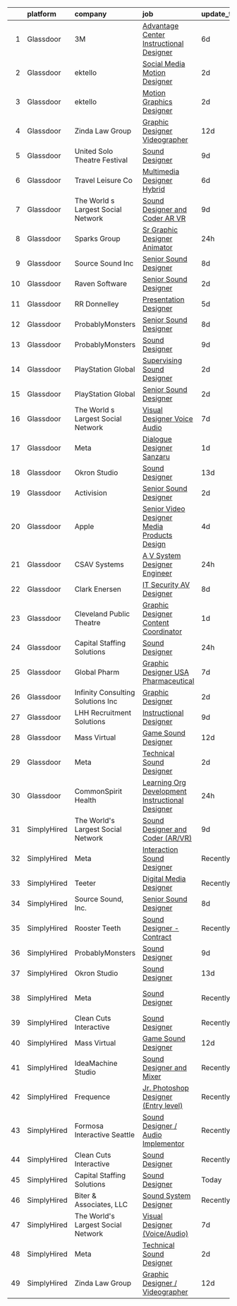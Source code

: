 

|    | platform    | company                            | job                                                                                                                                                                                                                                                                                                                                                                                                                                                                                                                                                                                                                                                                                                                                                                                                                                                                                                                                                                                                                                                                                                                                                                                                                                                                                                                                                                                                                                            | update_time   | location                 |
|---:|:------------|:-----------------------------------|:-----------------------------------------------------------------------------------------------------------------------------------------------------------------------------------------------------------------------------------------------------------------------------------------------------------------------------------------------------------------------------------------------------------------------------------------------------------------------------------------------------------------------------------------------------------------------------------------------------------------------------------------------------------------------------------------------------------------------------------------------------------------------------------------------------------------------------------------------------------------------------------------------------------------------------------------------------------------------------------------------------------------------------------------------------------------------------------------------------------------------------------------------------------------------------------------------------------------------------------------------------------------------------------------------------------------------------------------------------------------------------------------------------------------------------------------------|:--------------|:-------------------------|
|  1 | Glassdoor   | 3M                                 | [Advantage Center Instructional Designer](https://www.glassdoor.com/partner/jobListing.htm?pos=126&ao=1136043&s=58&guid=00000182f7d9a263bdcf7668a873add3&src=GD_JOB_AD&t=SR&vt=w&cs=1_a631eeb2&cb=1662015611811&jobListingId=1008094027281&jrtk=3-0-1gbrtj8k82duh001-1gbrtj8kqirlg800-46899d33f595fb35-)                                                                                                                                                                                                                                                                                                                                                                                                                                                                                                                                                                                                                                                                                                                                                                                                                                                                                                                                                                                                                                                                                                                                       | 6d            | Remote                   |
|  2 | Glassdoor   | ektello                            | [Social Media Motion Designer](https://www.glassdoor.com/partner/jobListing.htm?pos=108&ao=1110586&s=58&guid=00000182f7d9a263bdcf7668a873add3&src=GD_JOB_AD&t=SR&vt=w&ea=1&cs=1_5eaed318&cb=1662015611810&jobListingId=1008102501246&cpc=47CFDC01B3F81FAC&jrtk=3-0-1gbrtj8k82duh001-1gbrtj8kqirlg800-10a9b89140bbc207--6NYlbfkN0CLjQmfy67UqlWxJvyH5uxFrQGBFL1cdeZdgq-fUlKTlikjnfIyJ3g14UIocJ4LupEWxv2rp2fWiRXcU2ao4n6DijIHPxMW408Ys3yxHWFhgDYQlzysRMtbg_woy1kUkmkgOKt4GtPsBW6g2V5TSMRIBgAqBo340HcHisHjYNBSEYrNHseS63M0CngktgS3LdZhzkABoEeSnXmDsvHAyu7R8YV_vKeyzEaKqh2I1Y55uL-COPkWt0vjuFmp9oice2Di05PtNjilowGx1g_EHdzN1SDX4qDSf242oODVIvFjxDMlxkuuSS5pSa6mdDDhyNN-ILOZJYe3sXAB7Ik1pzy1TZEfjg-_zwq2NDB_VJmBfGiY6EutdSWK-Mhstfb11gjpPkhpWCzy1FkV-Oe7upid9NJXw2g3y4kcdLCrIoEFFHe2zcCvEHD3niXVVLMMpQ7oBiGbsmZCDup6H2eGci17yw_jiFuLAeocaxkZw09WieI45MaMsvXZKlWMlFdqkdfslCBX64wv8SoyXnBL-QOet6NkkDWO7tMByEqTeeHlOURdAtnUt-yCdUVz6yPBJO3DxVlmfaUj3PUv2FQ8uL-bhwEvyYz6xiWfh1P2WjYo1ZrAuqqyeCm_xgeaBmLo-RofWl2ZwqETlA%3D%3D)                                                                                                                                                                                                                                                                                                                                                                                                                            | 2d            | Lakeland, FL             |
|  3 | Glassdoor   | ektello                            | [Motion Graphics Designer](https://www.glassdoor.com/partner/jobListing.htm?pos=110&ao=1110586&s=58&guid=00000182f7d9a263bdcf7668a873add3&src=GD_JOB_AD&t=SR&vt=w&ea=1&cs=1_3aeb5e6a&cb=1662015611810&jobListingId=1008102501243&cpc=451933188B21919D&jrtk=3-0-1gbrtj8k82duh001-1gbrtj8kqirlg800-5c43d3ce97dd6e87--6NYlbfkN0CLjQmfy67UqlWxJvyH5uxFrQGBFL1cdeZdgq-fUlKTlikjnfIyJ3g14UIocJ4LupEWxv2rp2fWiaRdO7I0eiBPCyQiT0wUq9dB0PHkwRjj_d4_r_Q3QGikFP12SuUrte_y6jC_t9pnOdP9YzrKJs_auK-ZJWebMdPg-Rpj3qSN2Kni2Z4lw_pPN0Ptg_gjhdDhmUJyhDVVGXXswodlygHGR_juXtG8p-onBi2l4_JvOTqFGtJh-VtAzmdu76UFFWL84uKK4Eahw2LQZhIDV4uVfiPvjlZE_5HW6UHakcta7fdbGNoIi5d83kJeigTsLNKDJCh5ewQcFVhOYNd86CuKNDGCOgq1iuyzDoACHT5KUoJl63aQsaWp054PWKwiY88c7HXNr1UciwbPJVU8thDfL4VEPiJGgcs4r9EaR5OaO5vURNwWiAno_Hk0M-yKKnoqCbYSgRav2jKM_PP-hDxbxX_ofs_ylSPlhQXUc_1WbYifJOKbxiAtafTLyw4pXPsOPCXB_oDwlLF9vr-Kv5wb711gkduNxyY9BYepMgKqITjKmdXPVJpf-rNHQNhui2e6U9iOxnViGZtjymUemiwjpS2cG7swyOlb46EB3d3phqud3k7jm7j6TEcemON1CQNqrE0fsuJ0fgnHbCO_61J4)                                                                                                                                                                                                                                                                                                                                                                                                                            | 2d            | Lakeland, FL             |
|  4 | Glassdoor   | Zinda Law Group                    | [Graphic Designer   Videographer](https://www.glassdoor.com/partner/jobListing.htm?pos=102&ao=1110586&s=58&guid=00000182f7d9a263bdcf7668a873add3&src=GD_JOB_AD&t=SR&vt=w&cs=1_40fba986&cb=1662015611808&jobListingId=1008081638228&cpc=235F38378B0CF412&jrtk=3-0-1gbrtj8k82duh001-1gbrtj8kqirlg800-abff4525b0da4e4a--6NYlbfkN0CDZ3uoFqnNpniXSGq4vJTP5OZg6sS9LROOCE2XNzhqktrZ1Gu09o3tp_13oRf2ZSWRTMNECa16wDQevD3p_rrBCY3uYbiYc2xBfIpRP6CwJK4CwJ_oS60QrsB_cGOQTcUVuzyts7WXcHAPYjmPaP-QF5WkkrafHB1fT4T0fqKHHgOUaQT8II-XsVnVeTPsu2RCkc35g3g4RDGTnDx6O0CPAqKvcmKuj2jKCVu_3P2ucviWhRxyn7mvT-_UuFsvB5q_oYN8khB7ZNF_zaXu4FY1qO4CHZwMJsZhaB858ihzvbnkpiZKucL4qrl6P_4hf06sSTrbJw8HVe_7Dux2L81r3FNlOXyWsjlGWqKzjkB7E7krO_5UWj4wfs5PBKgFJc1uVEhpkL74YiHV7Nb2o-2zw_UOnSC8gID_gmkuyeW9I6TCRowyldDm4HQHlDXYxiCfVwdcEQZf-nzqk1ZJ1yKbEsCAUR6lKRqxWdMV7Tdu9SR_YYMKiCI0)                                                                                                                                                                                                                                                                                                                                                                                                                                                                                                                                                                                          | 12d           | Austin, TX               |
|  5 | Glassdoor   | United Solo Theatre Festival       | [Sound Designer](https://www.glassdoor.com/partner/jobListing.htm?pos=127&ao=1136043&s=58&guid=00000182f7d9a263bdcf7668a873add3&src=GD_JOB_AD&t=SR&vt=w&ea=1&cs=1_037ac04f&cb=1662015611811&jobListingId=1008085746527&jrtk=3-0-1gbrtj8k82duh001-1gbrtj8kqirlg800-e227149f92601d1c-)                                                                                                                                                                                                                                                                                                                                                                                                                                                                                                                                                                                                                                                                                                                                                                                                                                                                                                                                                                                                                                                                                                                                                           | 9d            | New York, NY             |
|  6 | Glassdoor   | Travel   Leisure Co                | [Multimedia Designer  Hybrid ](https://www.glassdoor.com/partner/jobListing.htm?pos=121&ao=1136043&s=58&guid=00000182f7d9a263bdcf7668a873add3&src=GD_JOB_AD&t=SR&vt=w&cs=1_bdd97ad1&cb=1662015611811&jobListingId=1008094293382&jrtk=3-0-1gbrtj8k82duh001-1gbrtj8kqirlg800-b3042da43babcb0c-)                                                                                                                                                                                                                                                                                                                                                                                                                                                                                                                                                                                                                                                                                                                                                                                                                                                                                                                                                                                                                                                                                                                                                  | 6d            | Orlando, FL              |
|  7 | Glassdoor   | The World s Largest Social Network | [Sound Designer and Coder  AR VR ](https://www.glassdoor.com/partner/jobListing.htm?pos=107&ao=1110586&s=58&guid=00000182f7d9a263bdcf7668a873add3&src=GD_JOB_AD&t=SR&vt=w&ea=1&cs=1_be3f4236&cb=1662015611810&jobListingId=1008087486929&cpc=F4EED0218A761C36&jrtk=3-0-1gbrtj8k82duh001-1gbrtj8kqirlg800-c97a4bb7d479c896--6NYlbfkN0DSgjPPcnEdvoK3uuxfISLALE6pB1FR7YSHOr_tSg5_QGIhoz_2VqUepdcKLBLI_zTPWhRV4lIOypuquPUM2-oQ7XpiS3RMXqow8DY-4uGDG6AvYgdREQUreZteUdsX_1IYhm0VLssq4TZTpeezLDu3y4M5Y-Dp8nGsFeH1nRJt1vyX8dcbbTq425teAeypGXJWQCKTPZOfmPnBgaUToKsO5oagVxTDAHYUxUGRKeitCZRTHiIY-h8ouWDFJ17iDui9zc4ANEs0wWFna81KNGezVuvm6iDj3wSYuViZem3giybiQh_lR_3IX-OuI2SefpWHSCn4gOowtSUffOZ7jbW-V-omQKketC9y-E_fKQhrZUCg9qH9dzXQzWcpCNP3ZcaAqBDbDvWSGXwMFObgrJ6-SHQ8dpjOpT8RBBv0OuzILbHNitAwNbOz6D7MTceqO-_ilyU1feoJEkZsrdybvmz0EMQZu5CE5JetcdRHaRDmUGX-xEfDfytZs-FPGGkeCldBzavdhrzXP_xVH_eIYuc4vV_zyNpbhXlddK3b04dY24boTVbPNXPLiJSQmYk1ToIN5_NAgUmZLQ%3D%3D)                                                                                                                                                                                                                                                                                                                                                                                                                                                                                        | 9d            | Philadelphia, PA         |
|  8 | Glassdoor   | Sparks Group                       | [Sr Graphic Designer Animator](https://www.glassdoor.com/partner/jobListing.htm?pos=109&ao=1110586&s=58&guid=00000182f7d9a263bdcf7668a873add3&src=GD_JOB_AD&t=SR&vt=w&cs=1_78bc4983&cb=1662015611810&jobListingId=1008108010840&cpc=47CFDC01B3F81FAC&jrtk=3-0-1gbrtj8k82duh001-1gbrtj8kqirlg800-118283bac91646c9--6NYlbfkN0CVbIAoVGlVV0muHIzlWY31dYj5hrVkKa7qBWZ-hZn3g-zWnitpxah_RyLopvrEJPJvqSisNGhn3sghWKTW5lGKTWiaoJdlwDOsJ8r9PAwG0p4_FjJyGGAiyq9DRKRU87SUD467g6hUVVuQ8-AU0KyRtmiUlnfSEzYFT2bGnWRA2BsL238OdnBg70_I89R6X3wmL38Wa5n4-NzryZ86RP5S5tBSZvlmtkdaWKds25KVlRQWRxqWX-s4DlvJN5A4SN31j2RBrS7_JRNoS66yt-DOTLcA6ioNax_X08yf-gh81HZHctBAoKB_haBsq27yQyfT2qr40CFtO3WaUvaUx-B9qQTRDam7uNgOv5x-N2qp6S3X1c-8lXu3Rf7sc8JWACegAQeAqjBT5mKoP2qNisESEXd90zTcyemaJIZYptci3NPBok5Og_IhYpBm_BAdzos7N5uGR_L-gddPkUC1RybuecSShbQhf0-1-5S6qFfcXg1tlfYcReYRbDZQUcbryuIa-ii3pnX67g%3D%3D)                                                                                                                                                                                                                                                                                                                                                                                                                                                                                                                                                                 | 24h           | McLean, VA               |
|  9 | Glassdoor   | Source Sound  Inc                  | [Senior Sound Designer](https://www.glassdoor.com/partner/jobListing.htm?pos=119&ao=1136043&s=58&guid=00000182f7d9a263bdcf7668a873add3&src=GD_JOB_AD&t=SR&vt=w&ea=1&cs=1_8c9bab84&cb=1662015611811&jobListingId=1008089350796&jrtk=3-0-1gbrtj8k82duh001-1gbrtj8kqirlg800-b47b731b9588a909-)                                                                                                                                                                                                                                                                                                                                                                                                                                                                                                                                                                                                                                                                                                                                                                                                                                                                                                                                                                                                                                                                                                                                                    | 8d            | Remote                   |
| 10 | Glassdoor   | Raven Software                     | [Senior Sound Designer](https://www.glassdoor.com/partner/jobListing.htm?pos=122&ao=1136043&s=58&guid=00000182f7d9a263bdcf7668a873add3&src=GD_JOB_AD&t=SR&vt=w&cs=1_36d8757b&cb=1662015611811&jobListingId=1008100457472&jrtk=3-0-1gbrtj8k82duh001-1gbrtj8kqirlg800-0c9b850959a03d08-)                                                                                                                                                                                                                                                                                                                                                                                                                                                                                                                                                                                                                                                                                                                                                                                                                                                                                                                                                                                                                                                                                                                                                         | 2d            | Middleton, WI            |
| 11 | Glassdoor   | RR Donnelley                       | [Presentation Designer](https://www.glassdoor.com/partner/jobListing.htm?pos=129&ao=1136043&s=58&guid=00000182f7d9a263bdcf7668a873add3&src=GD_JOB_AD&t=SR&vt=w&cs=1_cce2115c&cb=1662015611811&jobListingId=1008097921876&jrtk=3-0-1gbrtj8k82duh001-1gbrtj8kqirlg800-1abf81b4edce5663-)                                                                                                                                                                                                                                                                                                                                                                                                                                                                                                                                                                                                                                                                                                                                                                                                                                                                                                                                                                                                                                                                                                                                                         | 5d            | Phoenix, AZ              |
| 12 | Glassdoor   | ProbablyMonsters                   | [Senior Sound Designer](https://www.glassdoor.com/partner/jobListing.htm?pos=124&ao=1136043&s=58&guid=00000182f7d9a263bdcf7668a873add3&src=GD_JOB_AD&t=SR&vt=w&cs=1_8dea46d8&cb=1662015611811&jobListingId=1008089372884&jrtk=3-0-1gbrtj8k82duh001-1gbrtj8kqirlg800-96f95f7783ae8a59-)                                                                                                                                                                                                                                                                                                                                                                                                                                                                                                                                                                                                                                                                                                                                                                                                                                                                                                                                                                                                                                                                                                                                                         | 8d            | Bellevue, WA             |
| 13 | Glassdoor   | ProbablyMonsters                   | [Sound Designer](https://www.glassdoor.com/partner/jobListing.htm?pos=117&ao=1136043&s=58&guid=00000182f7d9a263bdcf7668a873add3&src=GD_JOB_AD&t=SR&vt=w&cs=1_03cf437d&cb=1662015611811&jobListingId=1008086835423&jrtk=3-0-1gbrtj8k82duh001-1gbrtj8kqirlg800-d1598d003ed4c85b-)                                                                                                                                                                                                                                                                                                                                                                                                                                                                                                                                                                                                                                                                                                                                                                                                                                                                                                                                                                                                                                                                                                                                                                | 9d            | Bellevue, WA             |
| 14 | Glassdoor   | PlayStation Global                 | [Supervising Sound Designer](https://www.glassdoor.com/partner/jobListing.htm?pos=115&ao=1136043&s=58&guid=00000182f7d9a263bdcf7668a873add3&src=GD_JOB_AD&t=SR&vt=w&ea=1&cs=1_874a5e99&cb=1662015611811&jobListingId=1008101570481&jrtk=3-0-1gbrtj8k82duh001-1gbrtj8kqirlg800-6596b9c461a1d970-)                                                                                                                                                                                                                                                                                                                                                                                                                                                                                                                                                                                                                                                                                                                                                                                                                                                                                                                                                                                                                                                                                                                                               | 2d            | San Diego, CA            |
| 15 | Glassdoor   | PlayStation Global                 | [Senior Sound Designer](https://www.glassdoor.com/partner/jobListing.htm?pos=116&ao=1136043&s=58&guid=00000182f7d9a263bdcf7668a873add3&src=GD_JOB_AD&t=SR&vt=w&ea=1&cs=1_8a6e111f&cb=1662015611811&jobListingId=1008101570482&jrtk=3-0-1gbrtj8k82duh001-1gbrtj8kqirlg800-69e26a62a33c0c74-)                                                                                                                                                                                                                                                                                                                                                                                                                                                                                                                                                                                                                                                                                                                                                                                                                                                                                                                                                                                                                                                                                                                                                    | 2d            | San Diego, CA            |
| 16 | Glassdoor   | The World s Largest Social Network | [Visual Designer  Voice Audio ](https://www.glassdoor.com/partner/jobListing.htm?pos=113&ao=1110586&s=58&guid=00000182f7d9a263bdcf7668a873add3&src=GD_JOB_AD&t=SR&vt=w&ea=1&cs=1_3fdcece8&cb=1662015611811&jobListingId=1008092567959&cpc=8795CF9063CD573D&jrtk=3-0-1gbrtj8k82duh001-1gbrtj8kqirlg800-e5776fc3e1af7c44--6NYlbfkN0DSgjPPcnEdvoK3uuxfISLALE6pB1FR7YSHOr_tSg5_QGIhoz_2VqUepdcKLBLI_zRVxFbGPTdzGzumH2Pm6zjWAQfrSc_3hAXR2qAdiNCBn4GNG-tdYuH5tMv6vIif53Th-e-fIJvK7ytPu-OcGcCKbfqpUJ3GY09hRY4imPDRWyfSLsTPOxeGB_JROZrEyqZayWDxW_znSEFWiMKEbUEOPw70GWmlHUTDuadjOI8ka_76fEvt2_5vqDD3-E3D6-a2qM45zPOvlf2FRIVt6EP-HkuTtWHyGnfsRKGD1N9TBD43H_Ppbm04KAKQh-Ximb0C1_CUjkXcuyoAZZUe5YFZ-3hOtArP80mVi0Ezm7aSPqDub32BQSyVbGDqQnrhrxvEPQ7Ss5177bET94N7_CG0vHCarkMABcOQpMDGwCygG9Ouj5wPPOu2rMq8Psu8t3fizrOQlpQvVmcEM9VfcFi9EpPonQ02g1VYw_RubtJN9OTY3oyznCpOpViBC1qUBFFWQEN90tGJYMHomioTn-_s4lR_9pzgk6Qeha-MYSEcYshZzeMceItOReYz6iQKJof6U5YyzSd-Xw%3D%3D)                                                                                                                                                                                                                                                                                                                                                                                                                                                                                           | 7d            | Philadelphia, PA         |
| 17 | Glassdoor   | Meta                               | [Dialogue Designer   Sanzaru](https://www.glassdoor.com/partner/jobListing.htm?pos=118&ao=1136043&s=58&guid=00000182f7d9a263bdcf7668a873add3&src=GD_JOB_AD&t=SR&vt=w&cs=1_281b10d7&cb=1662015611811&jobListingId=1008104539773&jrtk=3-0-1gbrtj8k82duh001-1gbrtj8kqirlg800-d839aa22d2dcaec8-)                                                                                                                                                                                                                                                                                                                                                                                                                                                                                                                                                                                                                                                                                                                                                                                                                                                                                                                                                                                                                                                                                                                                                   | 1d            | Remote                   |
| 18 | Glassdoor   | Okron Studio                       | [Sound Designer](https://www.glassdoor.com/partner/jobListing.htm?pos=111&ao=1136043&s=58&guid=00000182f7d9a263bdcf7668a873add3&src=GD_JOB_AD&t=SR&vt=w&ea=1&cs=1_677a8770&cb=1662015611810&jobListingId=1008079733036&jrtk=3-0-1gbrtj8k82duh001-1gbrtj8kqirlg800-d7d03bc56f607eed-)                                                                                                                                                                                                                                                                                                                                                                                                                                                                                                                                                                                                                                                                                                                                                                                                                                                                                                                                                                                                                                                                                                                                                           | 13d           | Remote                   |
| 19 | Glassdoor   | Activision                         | [Senior Sound Designer](https://www.glassdoor.com/partner/jobListing.htm?pos=114&ao=1136043&s=58&guid=00000182f7d9a263bdcf7668a873add3&src=GD_JOB_AD&t=SR&vt=w&cs=1_1d1a76eb&cb=1662015611811&jobListingId=1008101904556&jrtk=3-0-1gbrtj8k82duh001-1gbrtj8kqirlg800-cf43c1a0fca2401a-)                                                                                                                                                                                                                                                                                                                                                                                                                                                                                                                                                                                                                                                                                                                                                                                                                                                                                                                                                                                                                                                                                                                                                         | 2d            | Foster City, CA          |
| 20 | Glassdoor   | Apple                              | [Senior Video Designer  Media Products Design](https://www.glassdoor.com/partner/jobListing.htm?pos=125&ao=1136043&s=58&guid=00000182f7d9a263bdcf7668a873add3&src=GD_JOB_AD&t=SR&vt=w&cs=1_0d15c454&cb=1662015611811&jobListingId=1008098723015&jrtk=3-0-1gbrtj8k82duh001-1gbrtj8kqirlg800-13b63b2cde520573-)                                                                                                                                                                                                                                                                                                                                                                                                                                                                                                                                                                                                                                                                                                                                                                                                                                                                                                                                                                                                                                                                                                                                  | 4d            | Culver City, CA          |
| 21 | Glassdoor   | CSAV Systems                       | [A V System Designer   Engineer](https://www.glassdoor.com/partner/jobListing.htm?pos=101&ao=1110586&s=58&guid=00000182f7d9a263bdcf7668a873add3&src=GD_JOB_AD&t=SR&vt=w&ea=1&cs=1_170fb04d&cb=1662015611808&jobListingId=1008107004784&cpc=8EBC6093F3E034FB&jrtk=3-0-1gbrtj8k82duh001-1gbrtj8kqirlg800-43f9423fdf69b7e7--6NYlbfkN0Bi-g4OEguhQEx4pjzkmulzkFDPdVMQm6g82nLRMcVRUEL01Dp3X9kPKPF8L0UPZ6TPiF3Okp0KEqF7d5QRB9Yktdi6boa6byGl-L9MLapvU3iPX86IB4iaPTaGCOzpL0U65VpyBjyabU0IXP5dql6y0atp8MqSoaVUFNHZv46Wxfa6Qr8edqQB-U-5T48BdH0lNm3gY2GLkc3ssdytIBtXg8g7v0S_Xu9mmVcKd9ZTKT7NtkhwBQQKj5XTFnMgbgtNn2s0xgINviJYkj4YqbgUhhLth-c1OMizDih_q3Ct6K4YknLRVn4gSZdiVN3Zg0hTzLZa7jkHJsUig1MdEEWESWFrjZzdMMo3hokQ4pYyj0CL548Ph0LuMlSqKcUdajp-OSWVTkJjGN8TekHMlJON70RfSShWvs_wrcTSW5bRNZnZWM5KJsJy8-aoXSUT_16aLFMccTNIjLbh3N6QsQ7mZw8_amJcJbg-o0F1MueJYuIGo78xYNiW3HIM4cBoPXlFkQLgqdavPw%3D%3D)                                                                                                                                                                                                                                                                                                                                                                                                                                                                                                                                                          | 24h           | Colts Neck, NJ           |
| 22 | Glassdoor   | Clark   Enersen                    | [IT Security AV Designer](https://www.glassdoor.com/partner/jobListing.htm?pos=103&ao=1110586&s=58&guid=00000182f7d9a263bdcf7668a873add3&src=GD_JOB_AD&t=SR&vt=w&ea=1&cs=1_215e0408&cb=1662015611809&jobListingId=1008088860075&cpc=C17E88BEEFAF6676&jrtk=3-0-1gbrtj8k82duh001-1gbrtj8kqirlg800-024438e05d300f09--6NYlbfkN0AnBwt9DQBfF3iu5kunSxTy-P1CLUXG82Y_Hqm7PW6jxOpFl6bpy28AdJqbAl8vct609TxgyWKo0o_sBhK0a94TZfUN0aX9mgdWwQbDYvZevD61QbFHVgkkgO2JDuWYKrM_aqgnIEksFsf1ug1sg0X5WGlrKE5stwiD_75XF4jp8oylk_41ZphRvS8nC351YSqYcR71j6N3W-77GOPB2mr7dGT6nmeY2PfwEe7A9N1ELLVa4jL7YbJDwhYq26VqskZrSVI-nGYzt7FFrXvkEkDerTOVRIpSOr3JIUKGc5cc4DMtl4XQC0iwDBKb1ODFBPoZbUdQfn3XUn-2Tq3QJls_MP1sZyNJGBxpu29_CjWyKTCZ8z2UIcSOOUeQ1EfojZvq2U3bOkWTIpyYKHQCIytfQlL8bUOUcVFXcQ1n22I7itIS8n-o0wc3rycGdfZDC9oNC9rcIWoSECyyeMmssMfkx9aFL-cUVEC0K-8yLA9yVdc90AwwX94U2QaxVbvVDKw%3D)                                                                                                                                                                                                                                                                                                                                                                                                                                                                                                                                                                               | 8d            | Fort Collins, CO         |
| 23 | Glassdoor   | Cleveland Public Theatre           | [Graphic Designer   Content Coordinator](https://www.glassdoor.com/partner/jobListing.htm?pos=106&ao=1110586&s=58&guid=00000182f7d9a263bdcf7668a873add3&src=GD_JOB_AD&t=SR&vt=w&ea=1&cs=1_421bf67b&cb=1662015611810&jobListingId=1008104058550&cpc=48B9F4758953335C&jrtk=3-0-1gbrtj8k82duh001-1gbrtj8kqirlg800-4978f5ca65dfee5d--6NYlbfkN0DZZww-p_mr8GWlqIRBY21Wjl_Fk3kglyx5_HcxykVqwaIFqCAegIZJ6pOXw6lf2v9fBE5sgvc-_t5xuhNGEEQzY1Hif99v1hgDVjDnYUhrHb5j25t2JJOA0FPwoG1tWNWjRtn6AUmuwLmwAbkK3JTxOAOzaEhcv7sCjD3rXKSIJ0e2moRl8no4DHRItvC3YLfDIZi310CMjM6sQNehTAdaOQt2ES71SKSRu9MFpRg4Wv9XfYERjIOZw-pPS1mJfU5ABvf9gNLX6XAOM5a_fMTIr4zbPjhDuOWDNT_xXVHic2CrJlv3j3djd3KUCG0WMRBKdnJhnmDUjMtgHSAtSWbO2YzQ3nWtT6hU2KI296wN2T4H1l776UcZ1aHYMYw7Ufrk2N1dj6Nsn6QOotTMLNFoUTEB4dAWpbeFpCmVoQS-qr0UANvbdfWeI5qBbDxalL1_ICzHyVDnQ_e4SdzRKuy6ev8RLAfcWnFvsvml0s80wTGBYyWGpmqYH25Dfrq2Edw%3D)                                                                                                                                                                                                                                                                                                                                                                                                                                                                                                                                                                | 1d            | Cleveland, OH            |
| 24 | Glassdoor   | Capital Staffing Solutions         | [Sound Designer](https://www.glassdoor.com/partner/jobListing.htm?pos=105&ao=1110586&s=58&guid=00000182f7d9a263bdcf7668a873add3&src=GD_JOB_AD&t=SR&vt=w&ea=1&cs=1_42fe8125&cb=1662015611809&jobListingId=1008106947285&cpc=8795CF9063CD573D&jrtk=3-0-1gbrtj8k82duh001-1gbrtj8kqirlg800-c62daed2d25b744a--6NYlbfkN0AHXq2vAVwR3IH7wgnTMdWCa3HguypIXx0DFudX-u0zu6XSU0N9gDGCMsnO9yvyAfMI4RPwNgF3cv8whvLyyNixv-taAWMWO-ypUIa0FSnm_eHotedJwuzH8AHGNr7Y8Zgs23xf1FfTZH86qPZUxELRNd_HV863yGaljQjnP9XY1F0wqNodvRfX-zRwuaryz568szwdboVkWPWpqzqkLEngG61ELt_8SIdMXixQS5RGmxpvo2Ls7WkAhm8l2qxj75zq_NjWgyzBO80Ez_MP62-kIzSOU9luLqWcfb2kL2NvqGoPjRvHDu1EsmlNAc5ksopkOgjEEP8ft5Dbn4lfwEp7OkINDke4LKf-fCcdK1_-V98PQVewK6PTAr_oLTkUlDwcCAZnkNo5lnOYUfXT3poujrPjow6C3Jv-homqb9NyIThscJpZJ8A3ZEkwTbnSkpqE1KNGvdFBCAIVubKKOd9QE_c_s3vWAlT_7fwtPiShtOvqTUheK9R-D0vSN6xtmgU%3D)                                                                                                                                                                                                                                                                                                                                                                                                                                                                                                                                                                                        | 24h           | Los Angeles, CA          |
| 25 | Glassdoor   | Global Pharm                       | [Graphic Designer USA Pharmaceutical](https://www.glassdoor.com/partner/jobListing.htm?pos=123&ao=1136043&s=58&guid=00000182f7d9a263bdcf7668a873add3&src=GD_JOB_AD&t=SR&vt=w&ea=1&cs=1_d0c378aa&cb=1662015611811&jobListingId=1008091699733&jrtk=3-0-1gbrtj8k82duh001-1gbrtj8kqirlg800-6e2532d2e866d8c3-)                                                                                                                                                                                                                                                                                                                                                                                                                                                                                                                                                                                                                                                                                                                                                                                                                                                                                                                                                                                                                                                                                                                                      | 7d            | Remote                   |
| 26 | Glassdoor   | Infinity Consulting Solutions  Inc | [Graphic Designer](https://www.glassdoor.com/partner/jobListing.htm?pos=130&ao=1136043&s=58&guid=00000182f7d9a263bdcf7668a873add3&src=GD_JOB_AD&t=SR&vt=w&cs=1_4ec4f6a6&cb=1662015611811&jobListingId=1008101848546&jrtk=3-0-1gbrtj8k82duh001-1gbrtj8kqirlg800-c7def572b1b4f154-)                                                                                                                                                                                                                                                                                                                                                                                                                                                                                                                                                                                                                                                                                                                                                                                                                                                                                                                                                                                                                                                                                                                                                              | 2d            | Santa Ana, CA            |
| 27 | Glassdoor   | LHH Recruitment Solutions          | [Instructional Designer](https://www.glassdoor.com/partner/jobListing.htm?pos=112&ao=1110586&s=58&guid=00000182f7d9a263bdcf7668a873add3&src=GD_JOB_AD&t=SR&vt=w&ea=1&cs=1_b41dffa7&cb=1662015611810&jobListingId=1008085984709&cpc=AC285F3A3ECA6BB0&jrtk=3-0-1gbrtj8k82duh001-1gbrtj8kqirlg800-dfc576ef03a7c0e4--6NYlbfkN0A_GD1K3dzeu7WcKnsm6RLSD1_QV-mkIht0EvhowBp1RB3nB2zK51B7Vjdo850qtD2IHRfamNdrKZtjZ3XqQOGO4sFy2Z9q1UzwuGbbQT7QJfmaRFJvOajwI0nI7rgt9TmEl0wVHioz5tDcGDx80UL_W1Csb-9KatDcWgRqZJ-Pa4PM9gkh5tQApdpvzSNLwcX90aQTyRNvywlknaIGwicM4Q3ycN6_dd0-_tnwJsrXk-5_2Vji-FOOfXNVdLy8uM1GWGjXDkTG7RHOk9st9gCpDb0BNtDXBIrNa7fdh5e2Ef6Y7XtCWaOirDcrLOkJ5TmlqjfjCMXlPDiI9Rqlw88MlCpY8nI6pcNm4RzSF4P71byRN6iFMDytDt9-g1VxY7nfSNzlH1PSToLfwBRFv7N46VvdwSGnnkpPuhL_2Ct7rYcFUh4hQXTCjH1DQEv492nbGLcw2OLqd6VoQ3cDt1_ALo-cH-uqoq1MarZ07VNFTV7DPCTrnenJonKY_XhiGfy9uQDBRb352574NrMIwvyXIqmx0EC736Vqga1kFgwc4f7jK-96vY86jRroZXDNMq8qf9qmjEdHmwBO8CfYmQiMf_5AMitJGCtNaJLvna7uyjwTgiJoo0eRsrdVaV2avolGa5CjU4Pv3mzUpXyQaJ6m4ql6j-s3DOksK5odnPHPlMGxNSXphWpKn8QBjql4ylfEmZeQkEivQK5__URhHiZx4XYMSTd-V1L7biPQ5zva0XTfT1RnD2QV4-n0VRnxyNDvZUUws6AgxWj-u_KkDSKC)                                                                                                                                                                                                                                                                                              | 9d            | New York, NY             |
| 28 | Glassdoor   | Mass Virtual                       | [Game Sound Designer](https://www.glassdoor.com/partner/jobListing.htm?pos=120&ao=1136043&s=58&guid=00000182f7d9a263bdcf7668a873add3&src=GD_JOB_AD&t=SR&vt=w&ea=1&cs=1_97a83948&cb=1662015611811&jobListingId=1008082194344&jrtk=3-0-1gbrtj8k82duh001-1gbrtj8kqirlg800-f232bf0ac303c42a-)                                                                                                                                                                                                                                                                                                                                                                                                                                                                                                                                                                                                                                                                                                                                                                                                                                                                                                                                                                                                                                                                                                                                                      | 12d           | Orlando, FL              |
| 29 | Glassdoor   | Meta                               | [Technical Sound Designer](https://www.glassdoor.com/partner/jobListing.htm?pos=104&ao=1110586&s=58&guid=00000182f7d9a263bdcf7668a873add3&src=GD_JOB_AD&t=SR&vt=w&cs=1_24f11300&cb=1662015611809&jobListingId=1008102577905&cpc=8795CF9063CD573D&jrtk=3-0-1gbrtj8k82duh001-1gbrtj8kqirlg800-43ee8e8957f197b7--6NYlbfkN0DYl4UJW4r1Vl7FEn6T9F-rD9lpC-0oMJVSiWjK_MGUd8e8cHXcpv6KPyjLHZEfqkWRCwULr6X75ieJARrAKqgWzisG7J3CWnOtR8MXVg9h6RHVQw8LxsUXbtRHyQGBkIiZRs1E6q1KlzilZzbDkEbl4cSfOYHD8WJrsx4Oe5zq0efzKGC4tT9j4LIwYr4PYn5NjV4YGU46Wtq2f9VeoWmUjayaTj3euRn0dKyOc1Al401BBPZ3iHXHjtgl7rqytP27tuzhpAKiWXfBqMtbuxyci_fU3rqZslfrlru7EyPDQhXo9WwOhU0dn7fJcRo0CfA9ujlAoIJkY2hZjcIdCa8sywVZx-3EXU_oYRr3C8o0DK9fhv-IeB03bUTT0BXlqMRSp7elzl-79ri_X_r1uAd3TFTwoCfA4PvkBmRLAeG6nDowkISyuERiJpoGhDVFeTGSf1kXeUhvV_2NkeTOPjCGa2qnTK-PwNX-em6lPql5KX0kuMC5Apl1gG6hUcgqTPw7CxYJJOVm5nZZf3QHA6OFxl3c3nBGoG0AdAi_HUuudiJut9gNYSln-XV2WGHZHETy5CgtwheKKdR1eNsP2NLRkrpUd_VCV59bhLXrKieYf-KwDgnaCRnK1p6qaTAB81-fmSiTzO6MgNWFvvOGuc1_TawBmY_skL3eicRhWFuuRWhE5TzHZUh9dSG1VOgr2OuLJeuBs1cWaLyta0WzrjpyFYuTFNPbOYGRAYpsDiSZ20XUTtIHYggkDbE_epaMxNly2MZAi4mfCA8tiFwuuaKDZqPtfl78q7lEsMusWDBjvGeU4jO3wQAFQBdNS641kfAo7pNJG5ncPW1YXs0NgTIdL0nqOC9TQ0QaxDzY3zgOnciuQHjrPz15YkHijdJM1NACk1pj0VLXfVJXIhwhnNAz8EFj2bh7PQ9bCOGmu9G6h30H3bj1slyghMY6jB57qMG8_VsDqZy-nRDGvzK4OlWwhHhBzIFtMdzgxLE4igzSz5dRd5G9S1f7MDfeTttVXxQbpFrLwN-_JiW_oKua5g6UrO31TFJ2LxLKzWz8ArNxcCXpCMlkzjDT) | 2d            | Remote                   |
| 30 | Glassdoor   | CommonSpirit Health                | [Learning Org Development Instructional Designer](https://www.glassdoor.com/partner/jobListing.htm?pos=128&ao=1136043&s=58&guid=00000182f7d9a263bdcf7668a873add3&src=GD_JOB_AD&t=SR&vt=w&cs=1_f28b1c8b&cb=1662015611811&jobListingId=1008107497662&jrtk=3-0-1gbrtj8k82duh001-1gbrtj8kqirlg800-9d693c543b0c97f6-)                                                                                                                                                                                                                                                                                                                                                                                                                                                                                                                                                                                                                                                                                                                                                                                                                                                                                                                                                                                                                                                                                                                               | 24h           | Phoenix, AZ              |
| 31 | SimplyHired | The World's Largest Social Network | [Sound Designer and Coder (AR/VR)](https://www.simplyhired.com/job/wdQB3C0LRLNt_Hs7zuESt9Fn_zykwC9iZBIPSTf8aCfmjETI2G09dg?q=sound+designer)                                                                                                                                                                                                                                                                                                                                                                                                                                                                                                                                                                                                                                                                                                                                                                                                                                                                                                                                                                                                                                                                                                                                                                                                                                                                                                    | 9d            | Los Angeles, CA          |
| 32 | SimplyHired | Meta                               | [Interaction Sound Designer](https://www.simplyhired.com/job/-jenaefXanukpe0HSwiTye_1UqYaEOG0YTBRRQXeKxViWTwXyvRYpg?q=sound+designer)                                                                                                                                                                                                                                                                                                                                                                                                                                                                                                                                                                                                                                                                                                                                                                                                                                                                                                                                                                                                                                                                                                                                                                                                                                                                                                          | Recently      | Remote +5 locations      |
| 33 | SimplyHired | Teeter                             | [Digital Media Designer](https://www.simplyhired.com/job/jFCzDrwAH8eMKhTfDHaqJ5UOnbVAP0OeTC69zWsuiw0vQMQTbaxvvg?q=sound+designer)                                                                                                                                                                                                                                                                                                                                                                                                                                                                                                                                                                                                                                                                                                                                                                                                                                                                                                                                                                                                                                                                                                                                                                                                                                                                                                              | Recently      | Bonney Lake, WA          |
| 34 | SimplyHired | Source Sound, Inc.                 | [Senior Sound Designer](https://www.simplyhired.com/job/mw3datBFZnSnzm3SFniNFlYC60OHbjYX1kgvM61bk-lO-0QBaaabnQ?q=sound+designer)                                                                                                                                                                                                                                                                                                                                                                                                                                                                                                                                                                                                                                                                                                                                                                                                                                                                                                                                                                                                                                                                                                                                                                                                                                                                                                               | 8d            | Remote                   |
| 35 | SimplyHired | Rooster Teeth                      | [Sound Designer - Contract](https://www.simplyhired.com/job/9KdiR85ZI2gR9N4RdhD9EExQNXWroZraddVjovjDND8QUzOK69wDOQ?q=sound+designer)                                                                                                                                                                                                                                                                                                                                                                                                                                                                                                                                                                                                                                                                                                                                                                                                                                                                                                                                                                                                                                                                                                                                                                                                                                                                                                           | Recently      | Austin, TX               |
| 36 | SimplyHired | ProbablyMonsters                   | [Sound Designer](https://www.simplyhired.com/job/xVZJO_x3JeDs2LzkkChu67VPgLeiK5h9tRK2JmP1MyniH3CkM-Yu_A?q=sound+designer)                                                                                                                                                                                                                                                                                                                                                                                                                                                                                                                                                                                                                                                                                                                                                                                                                                                                                                                                                                                                                                                                                                                                                                                                                                                                                                                      | 9d            | Bellevue, WA             |
| 37 | SimplyHired | Okron Studio                       | [Sound Designer](https://www.simplyhired.com/job/sH9iQ3mOxPZ_wzvQdODCegZwaaM9A5wNYJm87FJwvZBvB3d1YNX9TA?q=sound+designer)                                                                                                                                                                                                                                                                                                                                                                                                                                                                                                                                                                                                                                                                                                                                                                                                                                                                                                                                                                                                                                                                                                                                                                                                                                                                                                                      | 13d           | Remote                   |
| 38 | SimplyHired | Meta                               | [Sound Designer](https://www.simplyhired.com/job/WOkO3p-i2u1T1y6dUtAOR5iM4l-fI4SKkKQlrDedkNoGcMUgbGBM6g?q=sound+designer)                                                                                                                                                                                                                                                                                                                                                                                                                                                                                                                                                                                                                                                                                                                                                                                                                                                                                                                                                                                                                                                                                                                                                                                                                                                                                                                      | Recently      | Seattle, WA +3 locations |
| 39 | SimplyHired | Clean Cuts Interactive             | [Sound Designer](https://www.simplyhired.com/job/URpHRLKxsUQ4hdInq3xa6FnJYJDM-ccCCSLPb7pl2cnZUbjIHBvDJg?q=sound+designer)                                                                                                                                                                                                                                                                                                                                                                                                                                                                                                                                                                                                                                                                                                                                                                                                                                                                                                                                                                                                                                                                                                                                                                                                                                                                                                                      | Recently      | Remote                   |
| 40 | SimplyHired | Mass Virtual                       | [Game Sound Designer](https://www.simplyhired.com/job/PRpLyjnY0wo_Ld9Mp6b4xKDY4Aph_GlsxFBeLEoYj8hMCOKaxo4s6A?q=sound+designer)                                                                                                                                                                                                                                                                                                                                                                                                                                                                                                                                                                                                                                                                                                                                                                                                                                                                                                                                                                                                                                                                                                                                                                                                                                                                                                                 | 12d           | Orlando, FL              |
| 41 | SimplyHired | IdeaMachine Studio                 | [Sound Designer and Mixer](https://www.simplyhired.com/job/3_cnKWbKCzfz8K406esix9aXeGkS2iLw6vp3jwYHfDLUWBO0TV9GDQ?q=sound+designer)                                                                                                                                                                                                                                                                                                                                                                                                                                                                                                                                                                                                                                                                                                                                                                                                                                                                                                                                                                                                                                                                                                                                                                                                                                                                                                            | Recently      | San Francisco, CA        |
| 42 | SimplyHired | Frequence                          | [Jr. Photoshop Designer (Entry level)](https://www.simplyhired.com/job/dk_2wWts5Sho9ibIYPoY7yDcDBCvZR4xtjSSYdJQghKdq9mlVvhh-w?q=sound+designer)                                                                                                                                                                                                                                                                                                                                                                                                                                                                                                                                                                                                                                                                                                                                                                                                                                                                                                                                                                                                                                                                                                                                                                                                                                                                                                | Recently      | Remote                   |
| 43 | SimplyHired | Formosa Interactive Seattle        | [Sound Designer / Audio Implementor](https://www.simplyhired.com/job/vlF4rzpIgemNyADbSUoWC36FtYYh2ouWspqfTFtuxzveh07-6RCwmg?q=sound+designer)                                                                                                                                                                                                                                                                                                                                                                                                                                                                                                                                                                                                                                                                                                                                                                                                                                                                                                                                                                                                                                                                                                                                                                                                                                                                                                  | Recently      | Seattle, WA              |
| 44 | SimplyHired | Clean Cuts Interactive             | [Sound Designer](https://www.simplyhired.com/job/URpHRLKxsUQ4hdInq3xa6FnJYJDM-ccCCSLPb7pl2cnZUbjIHBvDJg?q=sound+designer)                                                                                                                                                                                                                                                                                                                                                                                                                                                                                                                                                                                                                                                                                                                                                                                                                                                                                                                                                                                                                                                                                                                                                                                                                                                                                                                      | Recently      | Remote                   |
| 45 | SimplyHired | Capital Staffing Solutions         | [Sound Designer](https://www.simplyhired.com/job/u3iCKXyUdiAVZwdSKRONc_YUb7TDwswW8F6qy1wgy2gmhqZj2l1rvg?q=sound+designer)                                                                                                                                                                                                                                                                                                                                                                                                                                                                                                                                                                                                                                                                                                                                                                                                                                                                                                                                                                                                                                                                                                                                                                                                                                                                                                                      | Today         | Los Angeles, CA          |
| 46 | SimplyHired | Biter & Associates, LLC            | [Sound System Designer](https://www.simplyhired.com/job/pO5Sa53ShB-3jOChVp2NEPkLlNWMjCTpAprXs-rnPrOGsxdx0nYLpA?q=sound+designer)                                                                                                                                                                                                                                                                                                                                                                                                                                                                                                                                                                                                                                                                                                                                                                                                                                                                                                                                                                                                                                                                                                                                                                                                                                                                                                               | Recently      | Addison, TX              |
| 47 | SimplyHired | The World's Largest Social Network | [Visual Designer (Voice/Audio)](https://www.simplyhired.com/job/SwssdjiL1G0O5rxZ5-ulSfqusCP3JnrmiBZV_0RBmo-cd1c0ErqSVQ?q=sound+designer)                                                                                                                                                                                                                                                                                                                                                                                                                                                                                                                                                                                                                                                                                                                                                                                                                                                                                                                                                                                                                                                                                                                                                                                                                                                                                                       | 7d            | Los Angeles, CA          |
| 48 | SimplyHired | Meta                               | [Technical Sound Designer](https://www.simplyhired.com/job/oco7H6Ee0Yxz6K9VIiOUQp7tKcmX8AQ3dqDzLrGeud9lf03NDEY6mg?q=sound+designer)                                                                                                                                                                                                                                                                                                                                                                                                                                                                                                                                                                                                                                                                                                                                                                                                                                                                                                                                                                                                                                                                                                                                                                                                                                                                                                            | 2d            | Remote                   |
| 49 | SimplyHired | Zinda Law Group                    | [Graphic Designer / Videographer](https://www.simplyhired.com/job/xV8AdWMXRqgE3KnX28PHyABkh3EXP70l7YHQb1-xbqkRkwdRrabqiA?q=sound+designer)                                                                                                                                                                                                                                                                                                                                                                                                                                                                                                                                                                                                                                                                                                                                                                                                                                                                                                                                                                                                                                                                                                                                                                                                                                                                                                     | 12d           | Austin, TX               |
